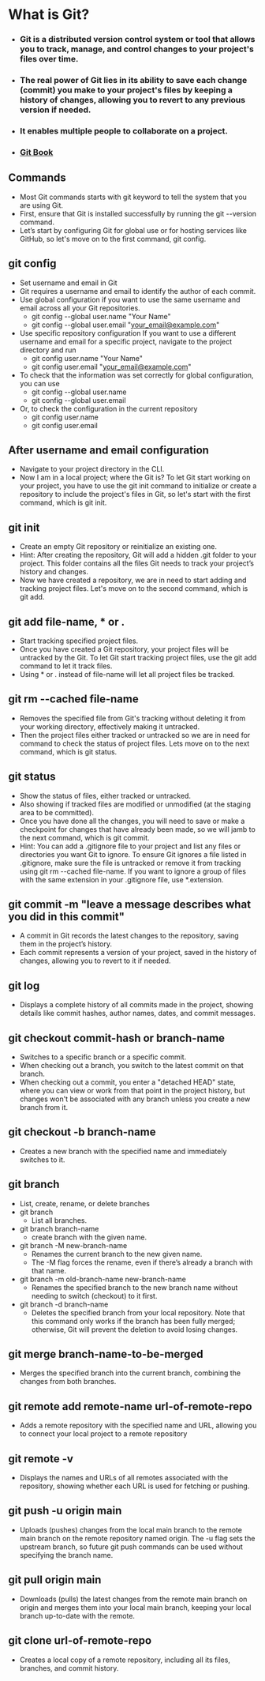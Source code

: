 # What is Git?
- ### Git is a distributed version control system or tool that allows you to track, manage, and control changes to your project's files over time.
- ### The real power of Git lies in its ability to save each change (commit) you make to your project's files by keeping a history of changes, allowing you to revert to any previous version if needed.
- ### It enables multiple people to collaborate on a project.
- ### [Git Book](https://git-scm.com/book/en/v2)

## Commands
- Most Git commands starts with git keyword to tell the system that you are using Git.
- First, ensure that Git is installed successfully by running the git --version command.
- Let’s start by configuring Git for global use or for hosting services like GitHub, so let's move on to the first command, git config.

## git config
- Set username and email in Git
- Git requires a username and email to identify the author of each commit.
- Use global configuration if you want to use the same username and email across all your Git repositories.
  - git config --global user.name "Your Name"
  - git config --global user.email "your_email@example.com"
- Use specific repository configuration If you want to use a different username and email for a specific project, navigate to the project directory and run
  - git config user.name "Your Name"
  - git config user.email "your_email@example.com"
- To check that the information was set correctly for global configuration, you can use
  - git config --global user.name
  - git config --global user.email
- Or, to check the configuration in the current repository
  - git config user.name
  - git config user.email

## After username and email configuration
- Navigate to your project directory in the CLI.
- Now I am in a local project; where the Git is? To let Git start working on your project, you have to use the git init command to initialize or create a repository to include the project's files in Git, so let's start with the first command, which is git init.

## git init
- Create an empty Git repository or reinitialize an existing one.
- Hint: After creating the repository, Git will add a hidden .git folder to your project. This folder contains all the files Git needs to track your project’s history and changes.
- Now we have created a repository, we are in need to start adding and tracking project files. Let's move on to the second command, which is git add.

## git add file-name, * or .
- Start tracking specified project files.
- Once you have created a Git repository, your project files will be untracked by the Git. To let Git start tracking project files, use the git add command to let it track files.
- Using * or . instead of file-name will let all project files be tracked.

## git rm --cached file-name
- Removes the specified file from Git's tracking without deleting it from your working directory, effectively making it untracked.
- Then the project files either tracked or untracked so we are in need for command to check the status of project files. Lets move on to the next command, which is git status.

## git status
- Show the status of files, either tracked or untracked.
- Also showing if tracked files are modified or unmodified (at the staging area to be committed).
- Once you have done all the changes, you will need to save or make a checkpoint for changes that have already been made, so we will jamb to the next command, which is git commit.
- Hint: You can add a .gitignore file to your project and list any files or directories you want Git to ignore. To ensure Git ignores a file listed in .gitignore, make sure the file is untracked or remove it from tracking using git rm --cached file-name. If you want to ignore a group of files with the same extension in your .gitignore file, use *.extension.

## git commit -m "leave a message describes what you did in this commit"
- A commit in Git records the latest changes to the repository, saving them in the project’s history.
- Each commit represents a version of your project, saved in the history of changes, allowing you to revert to it if needed.

## git log
- Displays a complete history of all commits made in the project, showing details like commit hashes, author names, dates, and commit messages.

## git checkout commit-hash or branch-name
- Switches to a specific branch or a specific commit.
- When checking out a branch, you switch to the latest commit on that branch.
- When checking out a commit, you enter a "detached HEAD" state, where you can view or work from that point in the project history, but changes won't be associated with any branch unless you create a new branch from it.

## git checkout -b branch-name
- Creates a new branch with the specified name and immediately switches to it.

## git branch
- List, create, rename, or delete branches
- git branch
  - List all branches.
- git branch branch-name
  - create branch with the given name.
- git branch -M new-branch-name
  - Renames the current branch to the new given name.
  - The -M flag forces the rename, even if there’s already a branch with that name.
- git branch -m old-branch-name new-branch-name 
  - Renames the specified branch to the new branch name without needing to switch (checkout) to it first.
- git branch -d branch-name
  - Deletes the specified branch from your local repository. Note that this command only works if the branch has been fully merged; otherwise, Git will prevent the deletion to avoid losing changes.

## git merge branch-name-to-be-merged
- Merges the specified branch into the current branch, combining the changes from both branches.

## git remote add remote-name url-of-remote-repo
- Adds a remote repository with the specified name and URL, allowing you to connect your local project to a remote repository

## git remote -v
- Displays the names and URLs of all remotes associated with the repository, showing whether each URL is used for fetching or pushing.

## git push -u origin main
- Uploads (pushes) changes from the local main branch to the remote main branch on the remote repository named origin. The -u flag sets the upstream branch, so future git push commands can be used without specifying the branch name.

## git pull origin main
- Downloads (pulls) the latest changes from the remote main branch on origin and merges them into your local main branch, keeping your local branch up-to-date with the remote.

## git clone url-of-remote-repo
- Creates a local copy of a remote repository, including all its files, branches, and commit history.
